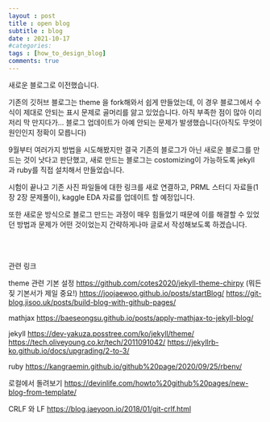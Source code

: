 ```yaml
---
layout : post
title : open blog
subtitle : blog
date : 2021-10-17
#categories:
tags : [how_to_design_blog]
comments: true
---
```



새로운 블로그로 이전했습니다.

기존의 깃허브 블로그는 theme 을 fork해와서 쉽게 만들었는데, 이 경우 블로그에서 수식이 제대로 안되는 표시 문제로 골머리를 앓고 있었습니다. 아직 부족한 점이 많아 이리저리 막 만지다가... 블로그 업데이트가 아예 안되는 문제가 발생했습니다(아직도 무엇이 원인인지 정확이 모릅니다)

9월부터 여러가지 방법을 시도해봤지만 결국 기존의 블로그가 아닌 새로운 블로그를 만드는 것이 낫다고 판단했고, 새로 만드는 블로그는 costomizing이 가능하도록 jekyll 과 ruby를 직접 설치해서 만들었습니다.

시험이 끝나고 기존 사진 파일들에 대한 링크를 새로 연결하고, PRML 스터디 자료들(1장 2장 문제풀이), kaggle EDA 자료를 업데이트 할 예정입니다.

또한 새로운 방식으로 블로그 만드는 과정이 매우 힘들었기 때문에 이를 해결할 수 있었던 방법과 문제가 어떤 것이었는지 간략하게나마 글로서 작성해보도록 하겠습니다.

<br>
<br>

관련 링크

theme 관련 기본 설정 
https://github.com/cotes2020/jekyll-theme-chirpy (뭐든짖 기본서가 제일 중요!)
https://joojaewoo.github.io/posts/startBlog/
https://git-blog.jisoo.uk/posts/build-blog-with-github-pages/


mathjax
https://baeseongsu.github.io/posts/apply-mathjax-to-jekyll-blog/



jekyll
https://dev-yakuza.posstree.com/ko/jekyll/theme/
https://tech.oliveyoung.co.kr/tech/2011091042/
https://jekyllrb-ko.github.io/docs/upgrading/2-to-3/


ruby
https://kangraemin.github.io/github%20page/2020/09/25/rbenv/ 


로컬에서 돌려보기
https://devinlife.com/howto%20github%20pages/new-blog-from-template/

CRLF 와 LF
https://blog.jaeyoon.io/2018/01/git-crlf.html
